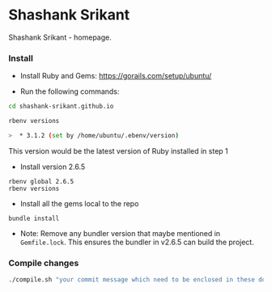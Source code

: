 # Shashank Srikant

Shashank Srikant - homepage.

### Install

- Install Ruby and Gems: https://gorails.com/setup/ubuntu/

- Run the following commands:
```bash
cd shashank-srikant.github.io

rbenv versions

>  * 3.1.2 (set by /home/ubuntu/.ebenv/version)
```

This version would be the latest version of Ruby installed in step 1


- Install version 2.6.5
```
rbenv global 2.6.5
rbenv versions
```

- Install all the gems local to the repo
```
bundle install
```

- Note: Remove any bundler version that maybe mentioned in `Gemfile.lock`.
This ensures the bundler in v2.6.5 can build the project.

### Compile changes
```bash
./compile.sh "your commit message which need to be enclosed in these double quotes"
```
